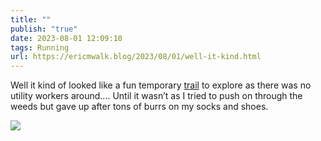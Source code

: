 ```yaml
---
title: ""
publish: "true"
date: 2023-08-01 12:09:10
tags: Running
url: https://ericmwalk.blog/2023/08/01/well-it-kind.html
---
```


Well it kind of looked like a fun temporary [trail](https://strava.com/activities/9561709477) to explore as there was no utility workers around.... Until it wasn’t as I tried to push on through the weeds but gave up after tons of burrs on my socks and shoes.

![](https://ericmwalk.blog/uploads/2023/9535734a88.jpg)